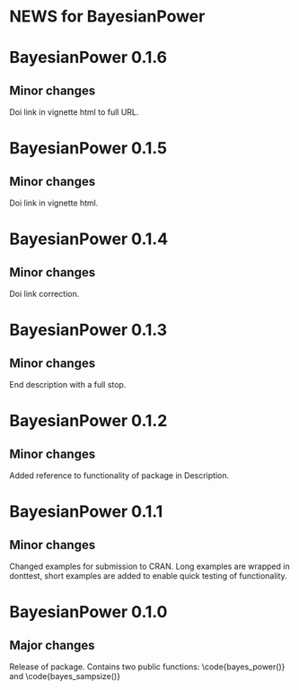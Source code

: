 # NEWS for BayesianPower

# BayesianPower 0.1.6

## Minor changes
Doi link in vignette html to full URL.

# BayesianPower 0.1.5

## Minor changes
Doi link in vignette html.

# BayesianPower 0.1.4

## Minor changes
Doi link correction.

# BayesianPower 0.1.3

## Minor changes
End description with a full stop.

# BayesianPower 0.1.2

## Minor changes
Added reference to functionality of package in Description.

# BayesianPower 0.1.1

## Minor changes
Changed examples for submission to CRAN. Long examples are wrapped in donttest, 
short examples are added to enable quick testing of functionality.


# BayesianPower 0.1.0

## Major changes
Release of package. Contains two public functions: \code{bayes_power()} and \code{bayes_sampsize()}
